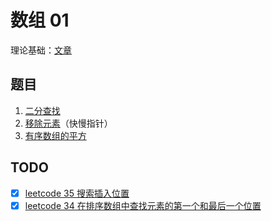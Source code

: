 # 数组 01

理论基础：[文章](https://programmercarl.com/%E6%95%B0%E7%BB%84%E7%90%86%E8%AE%BA%E5%9F%BA%E7%A1%80.html)

## 题目

1. [二分查找](./二分查找/)
2. [移除元素](./移除元素/)（快慢指针）
3. [有序数组的平方](./有序数组的平方/)

## TODO

- [x] [leetcode 35 搜索插入位置](https://leetcode.cn/problems/search-insert-position/description/)
- [x] [leetcode 34 在排序数组中查找元素的第一个和最后一个位置](https://leetcode.cn/problems/find-first-and-last-position-of-element-in-sorted-array/description/)
